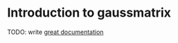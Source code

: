# Introduction to gaussmatrix

TODO: write [great documentation](http://jacobian.org/writing/what-to-write/)
